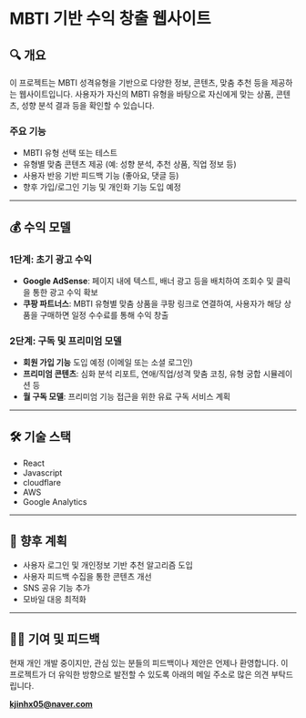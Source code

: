 # MBTI 기반 수익 창출 웹사이트

## 🔍 개요

이 프로젝트는 MBTI 성격유형을 기반으로 다양한 정보, 콘텐츠, 맞춤 추천 등을 제공하는 웹사이트입니다. 사용자가 자신의 MBTI 유형을 바탕으로 자신에게 맞는 상품, 콘텐츠, 성향 분석 결과 등을 확인할 수 있습니다.

### 주요 기능
- MBTI 유형 선택 또는 테스트
- 유형별 맞춤 콘텐츠 제공 (예: 성향 분석, 추천 상품, 직업 정보 등)
- 사용자 반응 기반 피드백 기능 (좋아요, 댓글 등)
- 향후 가입/로그인 기능 및 개인화 기능 도입 예정

---

## 💰 수익 모델

### 1단계: 초기 광고 수익
- **Google AdSense**: 페이지 내에 텍스트, 배너 광고 등을 배치하여 조회수 및 클릭을 통한 광고 수익 확보
- **쿠팡 파트너스**: MBTI 유형별 맞춤 상품을 쿠팡 링크로 연결하여, 사용자가 해당 상품을 구매하면 일정 수수료를 통해 수익 창출

### 2단계: 구독 및 프리미엄 모델
- **회원 가입 기능** 도입 예정 (이메일 또는 소셜 로그인)
- **프리미엄 콘텐츠**: 심화 분석 리포트, 연애/직업/성격 맞춤 코칭, 유형 궁합 시뮬레이션 등
- **월 구독 모델**: 프리미엄 기능 접근을 위한 유료 구독 서비스 계획

---

## 🛠 기술 스택

- React
- Javascript
- cloudflare
- AWS
- Google Analytics

---

## 📌 향후 계획

- 사용자 로그인 및 개인정보 기반 추천 알고리즘 도입
- 사용자 피드백 수집을 통한 콘텐츠 개선
- SNS 공유 기능 추가
- 모바일 대응 최적화

---

## 👨‍💻 기여 및 피드백

현재 개인 개발 중이지만, 관심 있는 분들의 피드백이나 제안은 언제나 환영합니다. 이 프로젝트가 더 유익한 방향으로 발전할 수 있도록 아래의 메일 주소로 많은 의견 부탁드립니다.

**kjinhx05@naver.com**


